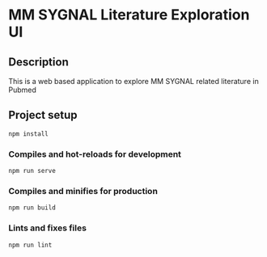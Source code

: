 # MM SYGNAL Literature Exploration UI

## Description

This is a web based application to explore MM SYGNAL related literature
in Pubmed

## Project setup
```
npm install
```

### Compiles and hot-reloads for development
```
npm run serve
```

### Compiles and minifies for production
```
npm run build
```

### Lints and fixes files
```
npm run lint
```
